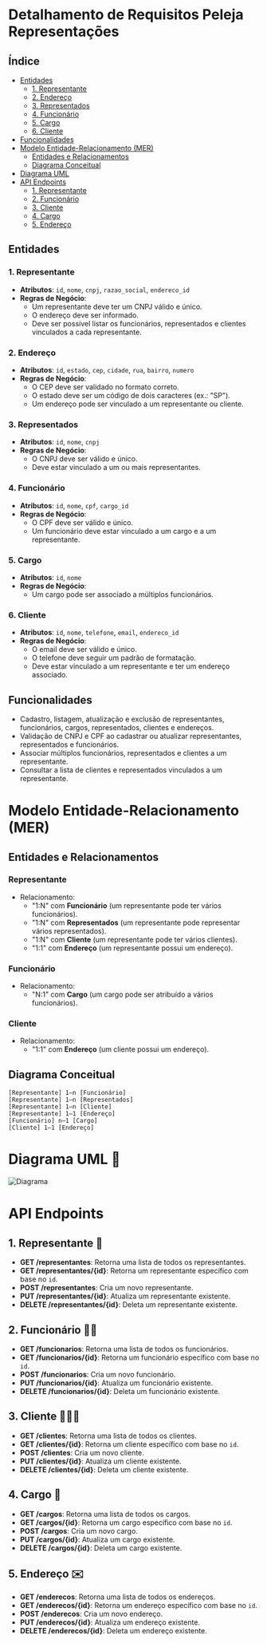 # Detalhamento de Requisitos Peleja Representações

## Índice
- [Entidades](#entidades)
  - [1. Representante](#1-representante)
  - [2. Endereço](#2-endereço)
  - [3. Representados](#3-representados)
  - [4. Funcionário](#4-funcionário)
  - [5. Cargo](#5-cargo)
  - [6. Cliente](#6-cliente)
- [Funcionalidades](#funcionalidades)
- [Modelo Entidade-Relacionamento (MER)](#modelo-entidade-relacionamento-mer)
  - [Entidades e Relacionamentos](#entidades-e-relacionamentos)
  - [Diagrama Conceitual](#diagrama-conceitual)
- [Diagrama UML](#diagrama-uml-🧾)
- [API Endpoints](#api-endpoints)
  - [1. Representante](#1-representante-🏣)
  - [2. Funcionário](#2-funcionário-🙍🏼)
  - [3. Cliente](#3-cliente-👩🏼‍🦰)
  - [4. Cargo](#4-cargo-🌟)
  - [5. Endereço](#5-endereço-✉️)

## Entidades

### 1. Representante
- **Atributos**: `id`, `nome`, `cnpj`, `razao_social`, `endereco_id`
- **Regras de Negócio**:
  - Um representante deve ter um CNPJ válido e único.
  - O endereço deve ser informado.
  - Deve ser possível listar os funcionários, representados e clientes vinculados a cada representante.

### 2. Endereço
- **Atributos**: `id`, `estado`, `cep`, `cidade`, `rua`, `bairro`, `numero`
- **Regras de Negócio**:
  - O CEP deve ser validado no formato correto.
  - O estado deve ser um código de dois caracteres (ex.: "SP").
  - Um endereço pode ser vinculado a um representante ou cliente.

### 3. Representados
- **Atributos**: `id`, `nome`, `cnpj`
- **Regras de Negócio**:
  - O CNPJ deve ser válido e único.
  - Deve estar vinculado a um ou mais representantes.

### 4. Funcionário
- **Atributos**: `id`, `nome`, `cpf`, `cargo_id`
- **Regras de Negócio**:
  - O CPF deve ser válido e único.
  - Um funcionário deve estar vinculado a um cargo e a um representante.

### 5. Cargo
- **Atributos**: `id`, `nome`
- **Regras de Negócio**:
  - Um cargo pode ser associado a múltiplos funcionários.

### 6. Cliente
- **Atributos**: `id`, `nome`, `telefone`, `email`, `endereco_id`
- **Regras de Negócio**:
  - O email deve ser válido e único.
  - O telefone deve seguir um padrão de formatação.
  - Deve estar vinculado a um representante e ter um endereço associado.

## Funcionalidades
- Cadastro, listagem, atualização e exclusão de representantes, funcionários, cargos, representados, clientes e endereços.
- Validação de CNPJ e CPF ao cadastrar ou atualizar representantes, representados e funcionários.
- Associar múltiplos funcionários, representados e clientes a um representante.
- Consultar a lista de clientes e representados vinculados a um representante.

# Modelo Entidade-Relacionamento (MER)

## Entidades e Relacionamentos

### Representante
- Relacionamento:
  - "1:N" com **Funcionário** (um representante pode ter vários funcionários).
  - "1:N" com **Representados** (um representante pode representar vários representados).
  - "1:N" com **Cliente** (um representante pode ter vários clientes).
  - "1:1" com **Endereço** (um representante possui um endereço).

### Funcionário
- Relacionamento:
  - "N:1" com **Cargo** (um cargo pode ser atribuído a vários funcionários).

### Cliente
- Relacionamento:
  - "1:1" com **Endereço** (um cliente possui um endereço).

## Diagrama Conceitual

```plaintext
[Representante] 1—n [Funcionário]
[Representante] 1—n [Representados]
[Representante] 1—n [Cliente]
[Representante] 1—1 [Endereço]
[Funcionário] n—1 [Cargo]
[Cliente] 1—1 [Endereço]
```
# Diagrama UML 🧾
![Diagrama](modelo-relacional.png)

# API Endpoints

## 1. Representante 🏣
- **GET /representantes**: Retorna uma lista de todos os representantes.
- **GET /representantes/{id}**: Retorna um representante específico com base no `id`.
- **POST /representantes**: Cria um novo representante.
- **PUT /representantes/{id}**: Atualiza um representante existente.
- **DELETE /representantes/{id}**: Deleta um representante existente.

## 2. Funcionário 🙍🏼
- **GET /funcionarios**: Retorna uma lista de todos os funcionários.
- **GET /funcionarios/{id}**: Retorna um funcionário específico com base no `id`.
- **POST /funcionarios**: Cria um novo funcionário.
- **PUT /funcionarios/{id}**: Atualiza um funcionário existente.
- **DELETE /funcionarios/{id}**: Deleta um funcionário existente.

## 3. Cliente 👩🏼‍🦰
- **GET /clientes**: Retorna uma lista de todos os clientes.
- **GET /clientes/{id}**: Retorna um cliente específico com base no `id`.
- **POST /clientes**: Cria um novo cliente.
- **PUT /clientes/{id}**: Atualiza um cliente existente.
- **DELETE /clientes/{id}**: Deleta um cliente existente.

## 4. Cargo 🌟
- **GET /cargos**: Retorna uma lista de todos os cargos.
- **GET /cargos/{id}**: Retorna um cargo específico com base no `id`.
- **POST /cargos**: Cria um novo cargo.
- **PUT /cargos/{id}**: Atualiza um cargo existente.
- **DELETE /cargos/{id}**: Deleta um cargo existente.

## 5. Endereço ✉️
- **GET /enderecos**: Retorna uma lista de todos os endereços.
- **GET /enderecos/{id}**: Retorna um endereço específico com base no `id`.
- **POST /enderecos**: Cria um novo endereço.
- **PUT /enderecos/{id}**: Atualiza um endereço existente.
- **DELETE /enderecos/{id}**: Deleta um endereço existente.


